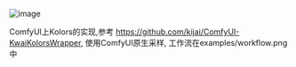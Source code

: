 ![image](https://github.com/MinusZoneAI/ComfyUI-Kolors-MZ/blob/main/examples/workflow.png)

ComfyUI上Kolors的实现,参考 https://github.com/kijai/ComfyUI-KwaiKolorsWrapper, 使用ComfyUI原生采样, 工作流在examples/workflow.png中

